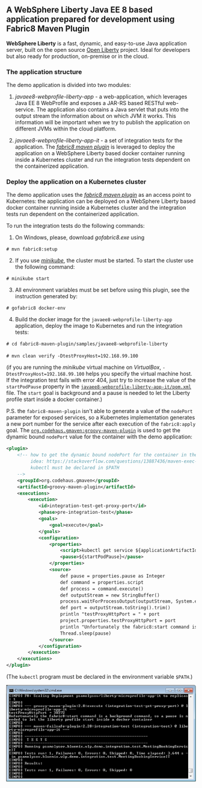 ## A WebSphere Liberty Java EE 8 based application prepared for development using Fabric8 Maven Plugin

**WebSphere Liberty** is a fast, dynamic, and easy-to-use Java application server, built on the open source 
[Open Liberty][openliberty] project. Ideal for developers but also ready for production, on-premise or in the cloud.

### The application structure

The demo application is divided into two modules:
 1. *javaee8-webprofile-liberty-app* - a web-application, which leverages Java EE 8 WebProfile and exposes a JAR-RS based RESTful 
 web-service. The application also contains a Java servlet that puts into the output stream the information about on which JVM it 
 works. This information will be important when we try to publish the application on different JVMs within the cloud platform.

 1. *javaee8-webprofile-liberty-app-it* - a set of integration tests for the application. The *[fabric8 maven plugin][f-m-p]* is
 leveraged to deploy the application on a WebSphere Liberty based docker container running inside a Kubernetes cluster and run 
 the integration tests dependent on the containerized application. 


### Deploy the application on a Kubernetes cluster

The demo application uses the *[fabric8 maven plugin][f-m-p]* as an access point to Kubernetes: the application can be deployed on a 
WebSphere Liberty based docker container running inside a Kubernetes cluster and the integration tests run dependent on the containerized
application.

To run the integration tests do the following commands:

1. On Windows, please, download *gofabric8.exe* using 

```
# mvn fabric8:setup
```

2. If you use *[minikube]*, the cluster must be started. To start the cluster use the following command:

```
# minikube start
```
                        
3. All environment variables must be set before using this plugin, see the instruction generated by:

```
# gofabric8 docker-env
```  

4. Build the docker image for the `javaee8-webprofile-liberty-app` application, deploy the image to Kubernetes and run the 
   integration tests:

```
# cd fabric8-maven-plugin/samples/javaee8-webprofile-liberty

# mvn clean verify -DtestProxyHost=192.168.99.100
```

(if you are running the *minikube* virtual machine on *VirtualBox*, `-DtestProxyHost=192.168.99.100` helps you specify the virtual 
machine host. If the integration test fails with error 404, just try to increase the value of the `startPodPause` property in the 
[`javaee8-webprofile-liberty-app-it/pom.xml`](javaee8-webprofile-liberty-app-it/pom.xml) file. The `start` goal is background and 
a pause is needed to let the Liberty profile start inside a docker container.)

P.S. the `fabric8-maven-plugin` isn't able to generate a value of the `nodePort` parameter for exposed services, so a Kubernetes 
implementation generates a new port number for the service after each execution of the `fabric8:apply` goal. 
The [`org.codehaus.gmaven:groovy-maven-plugin`][groovy-maven-plugin] is used to get the dynamic bound `nodePort` value for the 
container with the demo application:

```xml
<plugin>
    <!-- how to get the dynamic bound nodePort for the container in the kubernetes cluster
         idea: https://stackoverflow.com/questions/13887436/maven-exec-bash-script-and-save-output-as-property
         kubectl must be declared in $PATH
    -->
    <groupId>org.codehaus.gmaven</groupId>
    <artifactId>groovy-maven-plugin</artifactId>
    <executions>
        <execution>
            <id>integration-test-get-proxy-port</id>
            <phase>pre-integration-test</phase>
            <goals>
                <goal>execute</goal>
            </goals>
            <configuration>
                <properties>
                    <script>kubectl get service ${applicationArtifactId} -n ${docker.user} -o jsonpath="{.spec.ports[0].nodePort}"</script>
                    <pause>${startPodPause}</pause>
                </properties>
                <source>
                    def pause = properties.pause as Integer             
                    def command = properties.script
                    def process = command.execute()
                    def outputStream = new StringBuffer()
                    process.waitForProcessOutput(outputStream, System.err)
                    def port = outputStream.toString().trim()
                    println "testProxyHttpPort = " + port
                    project.properties.testProxyHttpPort = port
                    println "Unfortunately the fabric8:start command is a background command, so a pause is needed to let the liberty profile start inside a docker container"
                    Thread.sleep(pause)
                </source>
            </configuration>
        </execution>
    </executions>
</plugin>
```

(The `kubectl` program must be declared in the environment variable `$PATH`.)

![Successfully run containerized integration tests](.github/integration-test-successfully-run.png)

[openliberty]: http://openliberty.io/
[f-m-p]: https://maven.fabric8.io/
[minikube]: https://github.com/kubernetes/minikube
[groovy-maven-plugin]: https://groovy.github.io/gmaven/groovy-maven-plugin/
    